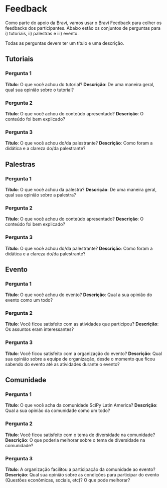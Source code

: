 Feedback
========

Como parte do apoio da Bravi, vamos usar o Bravi Feedback para colher os feedbacks dos
participantes. Abaixo estão os conjuntos de perguntas para i) tutoriais, ii) palestras
e iii) evento.

Todas as perguntas devem ter um título e uma descrição.

Tutoriais
---------
### Pergunta 1
**Título**: O que você achou do tutorial?
**Descrição**: De uma maneira geral, qual sua opinião sobre o tutorial?


### Pergunta 2
**Título**: O que você achou do conteúdo apresentado?
**Descrição**: O conteúdo foi bem explicado?


### Pergunta 3
**Título**: O que você achou do/da palestrante?
**Descrição**: Como foram a didática e a clareza do/da palestrante?


Palestras
---------
### Pergunta 1
**Título**: O que você achou da palestra?
**Descrição**: De uma maneira geral, qual sua opinião sobre a palestra?


### Pergunta 2
**Título**: O que você achou do conteúdo apresentado?
**Descrição**: O conteúdo foi bem explicado?


### Pergunta 3
**Título**: O que você achou do/da palestrante?
**Descrição**: Como foram a didática e a clareza do/da palestrante?


Evento
------
### Pergunta 1
**Título**: O que você achou do evento?
**Descrição**: Qual a sua opinião do evento como um todo?

### Pergunta 2
**Título**: Você ficou satisfeito com as atividades que participou?
**Descrição**: Os assuntos eram interessantes?

### Pergunta 3
**Título**: Você ficou satisfeito com a organização do evento?
**Descrição**: Qual sua opinião sobre a equipe de organização, desde o momento que ficou sabendo do evento até as atividades durante o evento?

Comunidade
----------
### Pergunta 1
**Título**: O que você acha da comunidade SciPy Latin America?
**Descrição**: Qual a sua opinião da comunidade como um todo?

### Pergunta 2
**Título**: Você ficou satisfeito com o tema de diversidade na comunidade?
**Descrição**: O que poderia melhorar sobre o tema de diversidade na comunidade?

### Pergunta 3
**Título**: A organização facilitou a participação da comunidade ao evento?
**Descrição**: Qual sua opinião sobre as condições para participar do evento (Questões econômicas, sociais, etc)? O que pode melhorar?
